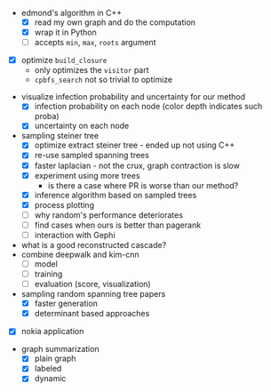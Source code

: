 - edmond's algorithm in C++
  - [X] read my own graph and do the computation
  - [X] wrap it in Python
  - [ ] accepts `min`, `max`, `roots` argument
- [X] optimize `build_closure`
  - only optimizes the `visitor` part
  - `cpbfs_search` not so trivial to optimize
- visualize infection probability and uncertainty for our method
  - [X] infection probability on each node (color depth indicates such proba)
  - [X] uncertainty on each node
- sampling steiner tree
  - [X] optimize extract steiner tree 
        - ended up not using C++
  - [X] re-use sampled spanning trees
  - [X] faster laplacian
        - not the crux, graph contraction is slow
  - [X] experiment using more trees
    - is there a case where PR is worse than our method?
  - [X] inference algorithm based on sampled trees
  - [X] process plotting
  - [ ] why random's performance deteriorates
  - [ ] find cases when ours is better than pagerank
  - [ ] interaction with Gephi
- what is a good reconstructed cascade?
- combine deepwalk and kim-cnn	  
  - [ ] model
  - [ ] training
  - [ ] evaluation (score, visualization)
- sampling random spanning tree papers
  - [X] faster generation
  - [X] determinant based approaches
- [X] nokia application
- graph summarization
  - [X] plain graph
  - [X] labeled
  - [X] dynamic
